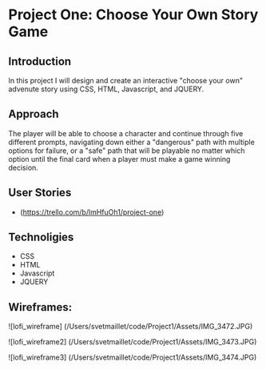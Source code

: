 # Project One: Choose Your Own Story Game


## Introduction
In this project I will design and create an interactive "choose your own" advenute story using CSS, HTML, Javascript, and JQUERY.



## Approach
The player will be able to choose a character and continue through five different prompts, navigating down either a "dangerous" path with multiple options for failure, or a "safe" path that will be playable no matter which option until the final card when a player must make a game winning decision. 



## User Stories

* (https://trello.com/b/lmHfuOh1/project-one)


## Technoligies
 * CSS
 *  HTML
 *  Javascript
 *  JQUERY

 ## Wireframes: 
 
 
 ![lofi_wireframe] (/Users/svetmaillet/code/Project1/Assets/IMG_3472.JPG)
 
 ![lofi_wireframe2] (/Users/svetmaillet/code/Project1/Assets/IMG_3473.JPG)
 
 ![lofi_wireframe3] (/Users/svetmaillet/code/Project1/Assets/IMG_3474.JPG)
 
 